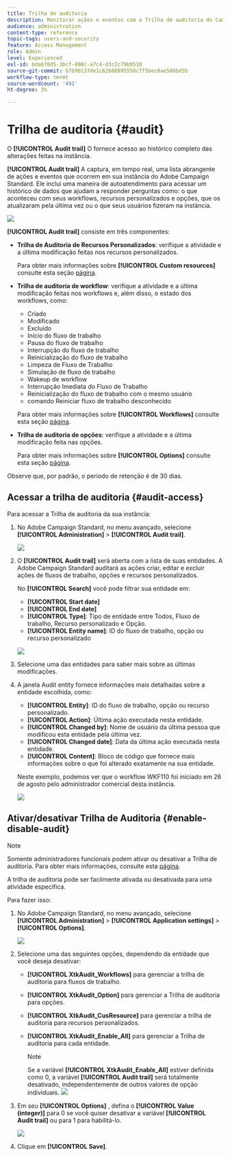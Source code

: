 ```yaml
---
title: Trilha de auditoria
description: Monitorar ações e eventos com a Trilha de auditoria do Campaign
audience: administration
content-type: reference
topic-tags: users-and-security
feature: Access Management
role: Admin
level: Experienced
exl-id: bda6f8d5-3bcf-498c-a7c4-d3c2c79b9510
source-git-commit: b7b9b137de1c62b00895550c7f5bec8ae508bd3b
workflow-type: tm+mt
source-wordcount: '491'
ht-degree: 3%

---
```


# Trilha de auditoria {#audit}

O **[!UICONTROL Audit trail]** O fornece acesso ao histórico completo das alterações feitas na instância.

**[!UICONTROL Audit trail]** A captura, em tempo real, uma lista abrangente de ações e eventos que ocorrem em sua instância do Adobe Campaign Standard. Ele inclui uma maneira de autoatendimento para acessar um histórico de dados que ajudam a responder perguntas como: o que aconteceu com seus workflows, recursos personalizados e opções, que os atualizaram pela última vez ou o que seus usuários fizeram na instância.

![](assets/audit-trail.png)

**[!UICONTROL Audit trail]** consiste em três componentes:

* **Trilha de Auditoria de Recursos Personalizados**: verifique a atividade e a última modificação feitas nos recursos personalizados.

   Para obter mais informações sobre **[!UICONTROL Custom resources]** consulte esta seção [página](../../developing/using/key-steps-to-add-a-resource.md).

* **Trilha de auditoria de workflow**: verifique a atividade e a última modificação feitas nos workflows e, além disso, o estado dos workflows, como:

   * Criado
   * Modificado
   * Excluído
   * Início do fluxo de trabalho
   * Pausa do fluxo de trabalho
   * Interrupção do fluxo de trabalho
   * Reinicialização do fluxo de trabalho
   * Limpeza de Fluxo de Trabalho
   * Simulação de fluxo de trabalho
   * Wakeup de workflow
   * Interrupção Imediata do Fluxo de Trabalho
   * Reinicialização do fluxo de trabalho com o mesmo usuário
   * comando Reiniciar fluxo de trabalho desconhecido

   Para obter mais informações sobre **[!UICONTROL Workflows]** consulte esta seção [página](../../automating/using/get-started-workflows.md).

* **Trilha de auditoria de opções**: verifique a atividade e a última modificação feita nas opções.

   Para obter mais informações sobre **[!UICONTROL Options]** consulte esta seção [página](../../administration/using/about-campaign-standard-settings.md).

Observe que, por padrão, o período de retenção é de 30 dias.

## Acessar a trilha de auditoria {#audit-access}

Para acessar a Trilha de auditoria da sua instância:

1. No Adobe Campaign Standard, no menu avançado, selecione **[!UICONTROL Administration]** > **[!UICONTROL Audit trail]**.

   ![](assets/audit-trail.png)

1. O **[!UICONTROL Audit trail]** será aberta com a lista de suas entidades. A Adobe Campaign Standard auditará as ações criar, editar e excluir ações de fluxos de trabalho, opções e recursos personalizados.

   No **[!UICONTROL Search]** você pode filtrar sua entidade em:

   * **[!UICONTROL Start date]**
   * **[!UICONTROL End date]**
   * **[!UICONTROL Type]**: Tipo de entidade entre Todos, Fluxo de trabalho, Recurso personalizado e Opção.
   * **[!UICONTROL Entity name]**: ID do fluxo de trabalho, opção ou recurso personalizado

   ![](assets/audit-trail_2.png)

1. Selecione uma das entidades para saber mais sobre as últimas modificações.

1. A janela Audit entity fornece informações mais detalhadas sobre a entidade escolhida, como:

   * **[!UICONTROL Entity]**: ID do fluxo de trabalho, opção ou recurso personalizado.
   * **[!UICONTROL Action]**: Última ação executada nesta entidade.
   * **[!UICONTROL Changed by]**: Nome de usuário da última pessoa que modificou esta entidade pela última vez.
   * **[!UICONTROL Changed date]**: Data da última ação executada nesta entidade.
   * **[!UICONTROL Content]**: Bloco de código que fornece mais informações sobre o que foi alterado exatamente na sua entidade.

   Neste exemplo, podemos ver que o workflow WKF110 foi iniciado em 26 de agosto pelo administrador comercial desta instância.

   ![](assets/audit-trail_3.png)

## Ativar/desativar Trilha de Auditoria {#enable-disable-audit}

>[!NOTE]
>
> Somente administradores funcionais podem ativar ou desativar a Trilha de auditoria. Para obter mais informações, consulte esta [página](../../administration/using/users-management.md#functional-administrators).

A trilha de auditoria pode ser facilmente ativada ou desativada para uma atividade específica.

Para fazer isso:

1. No Adobe Campaign Standard, no menu avançado, selecione **[!UICONTROL Administration]** > **[!UICONTROL Application settings]** > **[!UICONTROL Options]**.

   ![](assets/audit-trail_4.png)

1. Selecione uma das seguintes opções, dependendo da entidade que você deseja desativar:

   * **[!UICONTROL XtkAudit_Workflows]** para gerenciar a trilha de auditoria para fluxos de trabalho.
   * **[!UICONTROL XtkAudit_Option]** para gerenciar a Trilha de auditoria para opções.
   * **[!UICONTROL XtkAudit_CusResource]** para gerenciar a trilha de auditoria para recursos personalizados.
   * **[!UICONTROL XtkAudit_Enable_All]** para gerenciar a Trilha de auditoria para cada entidade.

      >[!NOTE]
      >
      >Se a variável **[!UICONTROL XtkAudit_Enable_All]** estiver definida como 0, a variável **[!UICONTROL Audit trail]** será totalmente desativado, independentemente de outros valores de opção individuais.
   ![](assets/audit-trail_5.png)

1. Em seu **[!UICONTROL Options]** , defina o **[!UICONTROL Value (integer)]** para 0 se você quiser desativar a variável **[!UICONTROL Audit trail]** ou para 1 para habilitá-lo.

   ![](assets/audit-trail_6.png)

1. Clique em **[!UICONTROL Save]**.
